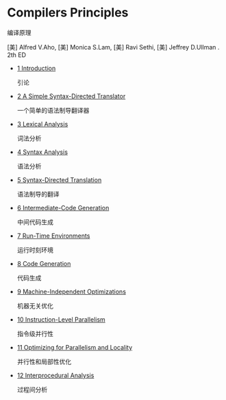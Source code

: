 # Compilers Principles

编译原理

[美] Alfred V.Aho, [美] Monica S.Lam, [美] Ravi Sethi, [美] Jeffrey D.Ullman . 2th ED

- [1 Introduction](chapter1.md)

  引论

- [2 A Simple Syntax-Directed Translator](chapter2.md)

  一个简单的语法制导翻译器

- [3 Lexical Analysis](chapter3.md)

  词法分析

- [4 Syntax Analysis](chapter4.md)

  语法分析

- [5 Syntax-Directed Translation](chapter5.md)

  语法制导的翻译

- [6 Intermediate-Code Generation](chapter6.md)

  中间代码生成

- [7 Run-Time Environments](chapter7.md)

  运行时刻环境

- [8 Code Generation](chapter8.md)

  代码生成

- [9 Machine-Independent Optimizations](chapter9.md)

  机器无关优化

- [10 Instruction-Level Parallelism](chapter10.md)

  指令级并行性

- [11 Optimizing for Parallelism and Locality](chapter11.md)

  并行性和局部性优化

- [12 Interprocedural Analysis](chapter12.md)

  过程间分析